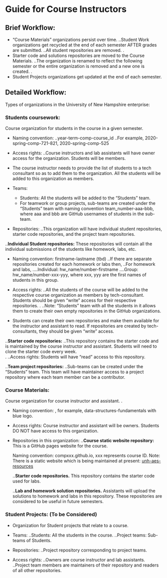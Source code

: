 # Guide for Course Instructors


## Brief Workflow:
- “Course Materials” organizations persist over time.
..Student Work organizations get recycled at the end of each semester AFTER grades are submitted.
..All student repositories are removed.
.
- Starter code and solutions repositories are moved to the Course Materials.
..The organization is renamed to reflect the following semester or the entire organization is removed and a new one is created.
.
- Student Projects organizations get updated at the end of each semester.

## Detailed Workflow:
Types of organizations in the University of New Hampshire enterprise:


### **Students coursework:**  
Course organization for students in the course in a given semester.
- Naming convention:
..year-term-comp-course_id
..For example, 2020-spring-comp-721-821, 2020-spring-comp-525


- Access rights:
..Course instructors and lab assistants will have owner access for the organization. Students will be members.


- The course instructor needs to provide the list of students to a tech consultant so as to add them to the organization. All the students will be added to this organization as members.


- Teams:
  - Students: All the students will be added to the “Students” team.
  - For teamwork or group projects, sub-teams are created under the “Students” team with naming convention team_number-aaa-bbb, where aaa and bbb are GitHub usernames of students in the sub-team.


- Repositories:
..This organization will have individual student repositories, starter code repositories, and the project team repositories.


..__Individual Student repositories:__
These repositories will contain all the individual submissions of the students like homework, labs, etc.
  - Naming convention: firstname-lastname (tbd)
  ..If there are separate repositories created for each homework or labs then,
  ..For homework and labs,
  ....Individual: hw_name/number-firstname
  ....Group: hw_name/number-xxx-yyy, where xxx, yyy are the first names of students in this group.

  - Access rights:
  ..All the students of the course will be added to the respective course organization as members by tech-consultant. Students should be given “write” access for their respective repositories.
  .
  ..Note: “Students” team with all the students in it allows them to create their own empty repositories in the GitHub organizations.


  - Students can create their own repositories and make them available for the instructor and assistant to read.  If repositories are created by tech-consultants, they should be given “write” access.

..__Starter code repositories:__
..This repository contains the starter code and is maintained by the course instructor and assistant. Students will need to clone the starter code every week.  
.
..Access rights: Students will have “read” access to this repository.



..__Team project repositories:__
..Sub-teams can be created under the “Students” team. This team will have maintainer access to a project repository where each team member can be a contributor.


### **Course Materials:**
Course organization for course instructor and assistant.
.
- Naming convention: <course name>, for example, data-structures-fundamentals with blue logo.


- Access rights: Course instructor and assistant will be owners. Students DO NOT have access to this organization.


- Repositories in this organization:
  ..__Course static website repository:__
    This is a GitHub pages website for the course.

    Naming convention: compxxx.github.io, xxx represents course ID.
    Note: There is a static website which is being maintained at present: [unh-aes-resources](https://unh-aes-resources.github.io/)

  ..__Starter code repositories.__
    This repository contains the starter code used for labs.


  ..__Lab and homework solution repositories.__
    Assistants will upload the solutions to homework and labs in this repository. These repositories are considered to be useful in future semesters.

### **Student Projects:** (To be Considered)
- Organization for Student projects that relate to a course.

- Teams:
  ..Students: All the students in the course.
  ..Project teams: Sub-teams of Students.


- Repositories:
  ..Project repository corresponding to project teams.


- Access rights:
  ..Owners are course instructor and lab assistants.
	..Project team members are maintainers of their repository and readers of all other repositories.
